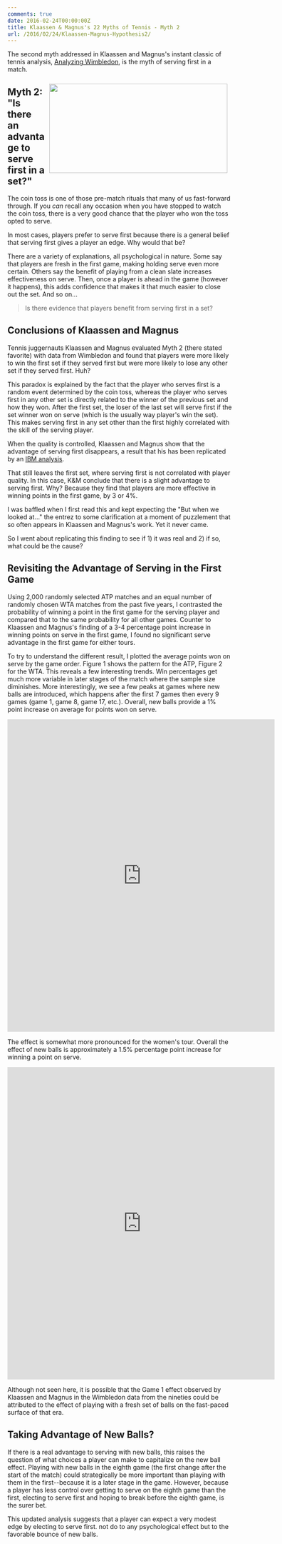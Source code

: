 ```yaml
---
comments: true
date: 2016-02-24T00:00:00Z
title: Klaassen & Magnus's 22 Myths of Tennis - Myth 2
url: /2016/02/24/Klaassen-Magnus-Hypothesis2/
---
```


The second myth addressed in Klaassen and Magnus's instant classic of tennis analysis, [Analyzing Wimbledon](https://global.oup.com/academic/product/analyzing-wimbledon-9780199355952?cc=us&lang=en&#), is the myth of serving first in a match.

<img src="/assets/cointoss.jpg" style="float:right;padding:2%;" width="400" height="200" />


## Myth 2: "Is there an advantage to serve first in a set?"

The coin toss is one of those pre-match rituals that many of us fast-forward through. If you _can_ recall any occasion when you have stopped to watch the coin toss, there is a very good chance that the player who won the toss opted to serve. 

In most cases, players prefer to serve first because there is a general belief that serving first gives a player an edge. Why would that be? 

There are a variety of explanations, all psychological in nature. Some say that players are fresh in the first game, making holding serve even more certain. Others say the benefit of playing from a clean slate increases effectiveness on serve. Then, once a player is ahead in the game (however it happens), this adds confidence that makes it that much easier to close out the set. And so on... 

> Is there evidence that players benefit from serving first in a set?

## Conclusions of Klaassen and Magnus

Tennis juggernauts Klaassen and Magnus evaluated Myth 2 (there stated favorite) with data from Wimbledon and found that players were more likely to win the first set if they served first but were more likely to lose any other set if they served first. Huh?

This paradox is explained by the fact that the player who serves first is a random event determined by the coin toss, whereas the player who serves first in any other set is directly related to the winner of the previous set and how they won. After the first set, the loser of the last set will serve first if the set winner won on serve (which is the usually way player's win the set). This makes serving first in any set other than the first highly correlated with the skill of the serving player. 

When the quality is controlled, Klaassen and Magnus show that the advantage of serving first disappears, a result that his has been replicated by an [IBM analysis](http://www.ibmbigdatahub.com/blog/keys-match-tennis-it-advantage-serve-first).

That still leaves the first set, where serving first is not correlated with player quality. In this case, K&M conclude that there is a slight advantage to serving first. Why? Because they find that players are more effective in winning points in the first game, by 3 or 4%. 

I was baffled when I first read this and kept expecting the "But when we looked at..." the entrez to some clarification at a moment of puzzlement that so often appears in Klaassen and Magnus's work. Yet it never came. 

So I went about replicating this finding to see if 1) it was real and 2) if so, what could be the cause?

## Revisiting the Advantage of Serving in the First Game

Using 2,000 randomly selected ATP matches and an equal number of randomly chosen WTA matches from the past five years, I contrasted the probability of winning a point in the first game for the serving player and compared that to the same probability for all other games. Counter to Klaassen and Magnus's finding of a 3-4 percentage point increase in winning points on serve in the first game, I found no significant serve advantage in the first game for either tours.

To try to understand the different result, I plotted the average points won on serve by the game order. Figure 1 shows the pattern for the ATP, Figure 2 for the WTA. This reveals a few interesting trends. Win percentages get much more variable in later stages of the match where the sample size diminishes. More interestingly, we see a few peaks at games where new balls are introduced, which happens after the first 7 games then every 9 games (game 1, game 8, game 17, etc.). Overall, new balls provide a 1% point increase on average for points won on serve. 

<iframe width="600" height="700" frameborder="0" scrolling="no" src="https://plot.ly/~on-the-t/782.embed"></iframe>

The effect is somewhat more pronounced for the women's tour. Overall the effect of new balls is approximately a 1.5% percentage point increase for winning a point on serve.

<iframe width="600" height="700" frameborder="0" scrolling="no" src="https://plot.ly/~on-the-t/784.embed"></iframe>


Although not seen here, it is possible that the Game 1 effect observed by Klaassen and Magnus in the Wimbledon data from the nineties could be attributed to the effect of playing with a fresh set of balls on the fast-paced surface of that era.

## Taking Advantage of New Balls?

If there is a real advantage to serving with new balls, this raises the question of what choices a player can make to capitalize on the new ball effect. Playing with new balls in the eighth game (the first change after the start of the match) could strategically be more important than playing with them in the first--because it is a later stage in the game. However, because a player has less control over getting to serve on the eighth game than the first, electing to serve first and hoping to break before the eighth game, is the surer bet. 

This updated analysis suggests that a player can expect a very modest edge by electing to serve first. not do to any psychological effect but to the favorable bounce of new balls.



